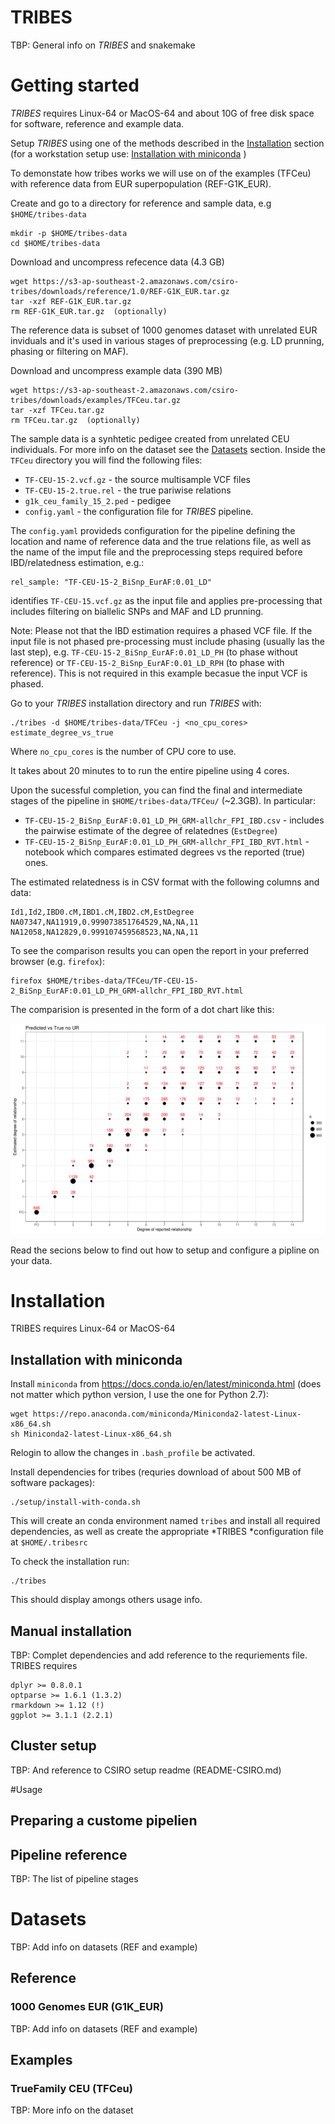 TRIBES
======

TBP: General info on *TRIBES* and snakemake

# Getting started

*TRIBES* requires Linux-64 or MacOS-64 and about 10G of free disk space for software, reference and example data.

Setup *TRIBES* using one of the methods described in the [Installation](#installation) section 
(for a workstation setup use: [Installation with miniconda](#installation-with-miniconda) )

To demonstate how tribes works we will use on of the examples (TFCeu) with reference data from EUR superpopulation (REF-G1K_EUR).

Create  and go to a directory for reference and sample data, e.g `$HOME/tribes-data`

	mkdir -p $HOME/tribes-data
	cd $HOME/tribes-data

Download and uncompress refecence data (4.3 GB) 

	wget https://s3-ap-southeast-2.amazonaws.com/csiro-tribes/downloads/reference/1.0/REF-G1K_EUR.tar.gz
	tar -xzf REF-G1K_EUR.tar.gz 
	rm REF-G1K_EUR.tar.gz  (optionally)

The reference data is subset of 1000 genomes dataset with unrelated EUR inviduals and it's used in various stages of preprocessing (e.g. LD prunning, phasing or filtering on MAF).

Download and uncompress example data (390 MB)

	wget https://s3-ap-southeast-2.amazonaws.com/csiro-tribes/downloads/examples/TFCeu.tar.gz
	tar -xzf TFCeu.tar.gz
	rm TFCeu.tar.gz  (optionally)

The sample data is a synhtetic pedigee created from unrelated CEU individuals. 
For more info on the dataset see the [Datasets](#datasets) section. Inside the `TFCeu` directory you will find the following files:

- `TF-CEU-15-2.vcf.gz` - the source multisample VCF files
- `TF-CEU-15-2.true.rel` - the true pariwise relations
- `g1k_ceu_family_15_2.ped` - pedigee
- `config.yaml` - the configuration file for *TRIBES* pipeline.  

The `config.yaml` provideds configuration for the pipeline defining the location and name of reference data and the true relations file, as well as the name of the imput file and the preprocessing steps required before IBD/relatedness estimation, e.g.:

	rel_sample: "TF-CEU-15-2_BiSnp_EurAF:0.01_LD"

identifies `TF-CEU-15.vcf.gz` as the input file and applies pre-processing that includes filtering on biallelic SNPs and MAF and LD prunning.

Note: Please not that the IBD estimation requires a phased VCF file. If the input file is not phased pre-processing must include phasing (usually las the last step),  e.g. `TF-CEU-15-2_BiSnp_EurAF:0.01_LD_PH` (to phase without reference) or `TF-CEU-15-2_BiSnp_EurAF:0.01_LD_RPH` (to phase with reference). This is not required in this example becasue the input VCF is phased.

Go to your *TRIBES* installation directory and run *TRIBES* with:

	./tribes -d $HOME/tribes-data/TFCeu -j <no_cpu_cores> estimate_degree_vs_true

Where `no_cpu_cores` is the number of CPU core to use.

It takes about 20 minutes to to run the entire pipeline using 4 cores.

Upon the sucessful completion, you can find the final and intermediate stages of the pipeline in `$HOME/tribes-data/TFCeu/` (~2.3GB).
In particular:

- `TF-CEU-15-2_BiSnp_EurAF:0.01_LD_PH_GRM-allchr_FPI_IBD.csv` - includes the pairwise estimate of the degree of relatednes (`EstDegree`)
- `TF-CEU-15-2_BiSnp_EurAF:0.01_LD_PH_GRM-allchr_FPI_IBD_RVT.html` - notebook which compares estimated degrees vs the reported (true) ones.


The estimated relatedness is in CSV format with the following columns and data:

	Id1,Id2,IBD0.cM,IBD1.cM,IBD2.cM,EstDegree
	NA07347,NA11919,0.999073851764529,NA,NA,11
	NA12058,NA12829,0.999107459568523,NA,NA,11


To see the comparison results you can open the report in your preferred browser (e.g. `firefox`):

	firefox $HOME/tribes-data/TFCeu/TF-CEU-15-2_BiSnp_EurAF:0.01_LD_PH_GRM-allchr_FPI_IBD_RVT.html

The comparision is presented in the form of a dot chart like this:

![Dot plot estimated vs true](docs/assets/est_vs_true.png)

Read the secions below to find out how to setup and configure a pipline on your data.

# Installation

TRIBES requires Linux-64 or MacOS-64

## Installation with miniconda 

Install `miniconda` from https://docs.conda.io/en/latest/miniconda.html  (does not matter which python version, I use the one for Python 2.7):

	wget https://repo.anaconda.com/miniconda/Miniconda2-latest-Linux-x86_64.sh
	sh Miniconda2-latest-Linux-x86_64.sh

Relogin to allow the changes in `.bash_profile` be activated.

Install dependencies for tribes (requries download of about 500 MB of software packages):

	./setup/install-with-conda.sh

This will create an conda environment named `tribes` and install all required dependencies, 
as well as create the appropriate *TRIBES *configuration file at `$HOME/.tribesrc`

To check the installation run:

	./tribes 

This should display amongs others usage info.

## Manual installation

TBP: Complet dependencies and add reference to the requriements file.
TRIBES requires 

	dplyr >= 0.8.0.1
	optparse >= 1.6.1 (1.3.2)
	rmarkdown >= 1.12 (!)
	ggplot >= 3.1.1 (2.2.1)

## Cluster setup 

TBP: And reference to CSIRO setup readme (README-CSIRO.md)	

#Usage

## Preparing a custome pipelien


## Pipeline reference

TBP: The list of pipeline stages

# Datasets
TBP: Add info on datasets (REF and example)

## Reference

### 1000 Genomes EUR (G1K_EUR)

TBP: Add info on datasets (REF and example)

## Examples

### TrueFamily CEU (TFCeu)

TBP: More info on the dataset
















